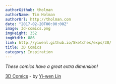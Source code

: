 ```yaml
---
authorGithub: tholman
authorName: Tim Holman
authorUrl: http://tholman.com
date: "2017-02-20T00:00:00Z"
image: 3d-comics.png
imgHeight: 352
imgWidth: 886
link: http://yiwenl.github.io/Sketches/exps/30/
title: 3D Comics
category: Inspiration
---
```


_These comics have a great extra dimension!_

[3D Comics](http://yiwenl.github.io/Sketches/exps/30/) - by [Yi-wen Lin](http://www.bongiovi.tw/)

